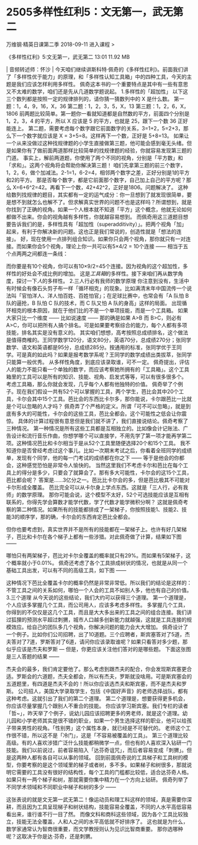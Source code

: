 # 2505多样性红利5：文无第一，武无第二


万维钢·精英日课第二季
2018-09-11
进入课程 >

《多样性红利》5:文无第一，武无第二
13:01 11.92 MB

| 音频转述师：怀沙 |
今天咱们继续讲斯科特·佩奇的《多样性红利》。前面我们讲了「多样性优于能力」的原理，和「多样性认知工具箱」中的四种工具，今天的主题是我们应该怎样利用多样性。
佩奇这本书的一个重要特点是其中有一些有意思又不太难的数学，咱们还是先从几道数学题说起。
1.多样性的「超加性」
以下这三个数列都是按照一定的规律排列的，请你猜一猜数列中的 X 是什么数。
第一题：1，4，9，16，X，36
第二题：1，2，3，5，X，13
第三题：1，2，6，X，1806
前两题比较简单。第一题你一看就知道都是自然数的平方，前面四个分别是 1，2，3，4 的平方，所以 X 应该是 5 的平方，也就是 25，跟下一个数 36 正好能连上。
第二题，需要考虑每个数字跟它前面数字的关系，3=1+2，5=2+3，那么下一个数字就应该是 X = 3+5=8。这样再下一个数，正好是 5+8=13。
如果让一个从来没做过这种找规律题的小学生直接做第三题，他可能会感到毫无头绪。但是如果你有了做前面两道那样比较简单的找规律题的经验，你就容易发现第三题的门道。
事实上，解前两道题，你使用了两个不同的视角，分别是「平方数」和「求和」。这两个视角将会帮助你解决第三题！
咱们先拿第三题的前三个数字，1，2，6，做个加减法。2-1=1，6-2=4，相邻两个数字之差，正好分别是1的平方和2的平方。
那是否每个数字，都是它前面那个数字，自己加上自己的平方呢？那么 X=6+6^2=42。再看下一个数，42+42^2，正好是1806。问题解决了。
这种给数列找规律的题目，其实都有一定的运气成分：你一旦想到了就发现很简单，要是想不到就怎么也解不了。但求解真实世界的问题不也是这样吗？所谓想到，就是你找到了正确的视角。如果一个人根本就不知道「平方」这个概念，他就无论如何都做不出来。你会的视角越有多样性，你就越容易想到。
而佩奇用这三道题目想要告诉我们的是，多样性具有「超加性（superadditivity）」。把两个视角「加」起来，有利于你解决新的问题。这也正是我们常说的，创造性就是「想法的连接」。
好，现在使用一点排列组合知识。如果你只会两个视角，那你就只有一对连接。而如果你会5个视角，理论上你一共可以有5×4/2 = 10个连接 —— 相当于五个点两两之间都连一条线：

而你要是有10个视角，你可以有10×9/2=45个连接。因为视角的这个超加性，多样性的好处会不成比例的增加。
这是*工具箱*的多样性。接下来咱们再从数学角度，探讨一下*人*的多样性。
2.三人行必有我师的数学原理
你注意到没有，生活中有时候会有像石头剪子布一样「循环相克」的现象。比如满清末年中国流传一个说法叫「官怕洋人、洋人怕百姓、百姓怕官」；在足球比赛中，也常会有「A 队怕 B 队的逼抢，B 队怕 C 队的技术，而 C 队又怕 A 队的身高」这样的局面。
出现循环相克的根本原因，就在于他们比的不是一个单项技能，而是一个工具箱。
如果大家只比一个维度 —— 比如说速度 —— 那的确是如果 A>B 而 B>C，则必有 A>C，你可以把所有人搞个排名。可是如果要考察综合的能力，每个人都有多项技能，排名其实是没有意义的。
其实咱们想想，高考按照总成绩排名，这个做法是值得商榷的。王同学数学120分，语文80分，英语70分，总成绩270分；张同学数学、语文和英语都是95分，总成绩285分。按通用的标准，张同学优于王同学。可是真的如此吗？如果是报考数学系呢？王同学的数学成绩出类拔萃，张同学只能算一般优秀。
从多样性角度，到底应该录取谁，可不一定。
佩奇提出，评估人的能力不能只看一个单独的数字，而应该考察她所拥有的「工具箱」。这个工具箱里的工具可以是所有的知识、技能、视角、启发式等等，可以有很多很多个。
考虑工具箱，那么你就会发现，几乎每个人都有他独特的价值。
佩奇举了个例子。现在我们假设一共有52个可以掌握的工具，两个学生，芭比会其中20个工具，卡尔会其中15个工具。芭比会的东西比卡尔多，那你能说，卡尔跟芭比一比就是个可以忽略的人才吗？
佩奇弄了个严格的定义。所谓「可不可以忽略」，就是到底有多大的可能性，卡尔会的这些工具，芭比全都会。这个可能性之低会让你震惊。
具体的计算过程很有意思但是我们就不讲了，我们直接说结论。佩奇考察了三种情况。
第一种情况是所有这些工具都是互相独立的。比如像会计记账法、广告设计和流行音乐作曲，你想学哪个可以直接学，不用先学了第一项才能再学第二项。这种情况芭比和卡尔相当于是从52个工具里随便选择20个和15个工具。
我不知道你是否曾经考虑过这个事儿。比如一次期末考试之后，你看着全班同学的成绩单，发现有个同学，他的每一门考试的成绩都在你之下 —— 等于是他会的你都会，这种感觉恐怕是非常令人愉快的。
当然这里我们不考虑卡尔和芭比在每个工具上的得分是多少，只要会了就算会了。那有多大可能性，卡尔会的这15个工具，芭比都会呢？
答案是……3亿分之一。芭比比卡尔会的多，但是芭比极其不可能对卡尔形成全覆盖。
芭比完全可以从卡尔身上学点东西。这就是「三人行，必有我师」的数学原理。
那你可能会说，这个模型不太好，52个可选技能应该是互相有联系的，你得先学会算数才能学代数，学了代数才能学微积分啊？
这就是佩奇考察的第二种情况。如果所有的技能都排成了一架梯子，你按照技能1、技能2、技能3的顺序学，那的确，卡尔会的东西肯定芭比全都会。

但你也要考虑到，真实世界并不是所有的技能都在一架梯子上。也许有好几架梯子，芭比和卡尔在各个梯子上都有一些涉猎。对此佩奇做了计算，结果如下图 —— 

哪怕只有两架梯子，芭比对卡尔全覆盖的概率就只有29%。而如果有5架梯子，这个概率就小于0.01%。
佩奇还考虑了各个工具排成树状的情况，也就是从同一个基础工具出发，可以有不同的高级工具，如下图 —— 

这种情况下芭比全覆盖卡尔的概率仍然是非常非常低。所以我们的结论是这样的：不管工具之间的关系如何，哪怕一个人会的工具不如别人多，他也有自己的价值。
3.三个道理
从今天说的这些结论，我们大约可以获得三个道理。
第一个道理是，个人应该多掌握几个工具，而公司用人，应该多考虑多样性。
多掌握几个工具，你得到的不仅仅是这几个工具，而且是大大多出来的工具之间的组合连接。我们讲过狐狸的预测水平超过刺猬，城市人口越多创新能力就越强，这就是工具连接的规模效应。给自己的团队多几个视角，你解决问题的能力会大大增加。
佩奇设计了一个例子。比如你们公司招聘，出了10道题。三个应聘者，斯宾塞答对了5道，杰夫答对了7道，罗斯答对了6道，请问你应该录取谁呢？如果只看答对多少题，那似乎应该是杰夫和罗斯 — 但是，你更应该关注他们答对的是哪些题。
下面这张图是三人答题的结果 —— 

杰夫会的最多，我们肯定要他了。那么考虑到跟杰夫的配合，你会发现斯宾塞更合适。罗斯会的六道题，杰夫全都会，所以有杰夫，罗斯就没啥用。可是斯宾塞会的五道题里，有四道是杰夫不会的！所以你应该选杰夫和斯宾塞，而不是杰夫和罗斯。
公司招人，美国大学录取学生，包括《中国好声音》的老师选择战队，都有这种考虑。这就引出了我们的第二个道理。
第二个道理是，想要获得更多机会，你应该尽量掌握几个跟别人不重合的技能。
你应该学习斯宾塞。我们专栏的读者「哲~」，昨天举了个例子，说幼儿园应该招聘更多的男老师，就是这个道理。幼儿园和小学老师其实是很不错的职业，如果一个男生选择这样的职业，他可以给孩子带来男性的视角。「性别男」这个属性本身，就已经是不可替代的。
老师这个工作很不错，所以这不是「冷门」，这是「不容易被覆盖的工具」。
第三个道理比较高级。有的人喜欢涉猎广泛什么技能都稍微学一点，但也有的人喜欢深入钻研一门技能。我们以前说过，前者容易陷入「达芬奇诅咒」，而后者容易变成「刺猬」。但是这两种人都有各自可以从事的领域。
回到前面佩奇说的工具梯子和工具树的模型，你要考察的是这个领域里的梯子或者树，多不多。如果梯子和树很多，那就说明它需要的工具没有很好的结构性，每个工具的门槛都比较低，适合达芬奇人格。如果只有一两个梯子和树，那就需要你集中精力在一个方向上钻研。
佩奇列举了不同学术领域和不同职业中梯子和树的多少 —— 

这张表说的就是文无第一武无第二！像运动员和理工科这样的领域，真是需要你深耕，而且因为工具呈现梯子和树状结构，技能容易全覆盖，不同的人水平高低容易看出来，谁行谁不行一目了然。
而像文科和商科这些领域，因为各个工具比较独立，技能无法全覆盖，人和人之间的水平高低就不好排序了。
这也就是为什么，数学家通常认为智商很重要，而文学教授则认为见识比智商重要。
那你选哪种呢？这取决于你是达·芬奇，还是刺猬。